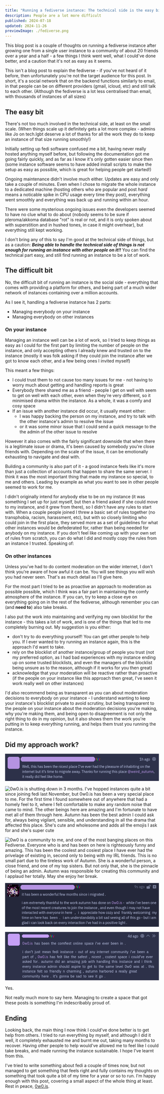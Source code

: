 ```yaml
---
title: "Running a fediverse instance: The technical side is the easy bit"
description: People are a lot more difficult
published: 2024-07-18
updated: 2024-11-26
previewImage: ./fediverse.png
---
```


This blog post is a couple of thoughts on running a fediverse instance after growing one from a single user instance to a community of about 20 friends over a year and a half - a few things I think went well, what I could've done better, and a caution that it's not as easy as it seems.

This isn't a blog post to explain the fediverse - if you've not heard of it before, then unfortunately you're not the target audience for this post. In short, it's a social network that on the backend functions similarly to email, in that people can be on different providers (gmail, icloud, etc) and still talk to each other. (Although the fediverse is a lot less centralised than email, with thousands of instances of all sizes)

## The easy bit

There's not too much involved in the technical side, at least on the small scale. (When things scale up it definitely gets a lot more complex - admins like Jo on tech.lgbt deserve a lot of thanks for all the work they do to keep an instance of that size running smoothly!)

Initially setting up fedi software confused me a bit, having never really hosted anything myself before, but following the documentation got me going fairly quickly, and as far as I know it's only gotten easier since then (some instance software seems to have added install scripts to make the setup as easy as possible, which is great for helping people get started!)

Ongoing maintenance didn't involve much either. Updates are easy and only take a couple of minutes. Even when I chose to migrate the whole instance to a dedicated machine (hosting others who are popular and post *hard* means a noticable spike in CPU usage every time they post), everything went smoothly and everything was back up and running within an hour.

There were some mysterious ongoing issues even the developers seemed to have no clue what to do about (nobody seems to be sure if pleroma/akkoma database "rot" is real or not, and it is only spoken about with superstition and in hushed tones, in case it might overhear), but everything still kept working.

I don't bring any of this to say I'm good at the technical side of things, but as a caution: **_Being able to handle the technical side of things is not enough for running an instance with other people on it!!_** You can find the technical part easy, and still find running an instance to be a lot of work.

## The difficult bit

No, the difficult bit of running an instance is the social side - everything that comes with providing a platform for others, and being part of a much wider network of instances containing over a million accounts.

As I see it, handling a fediverse instance has 2 parts:

- Managing everybody on your instance
- Managing everybody on other instances

### On your instance

Managing an instance well can be a lot of work, so I tried to keep things as easy as I could for the first part by limiting the number of people on the instance, and only accepting others I already knew and trusted on to the instance (mostly it was folk asking if they could join the instance after we got to know each other, and a few being ones I invited myself)

This meant a few things:

- I could trust them to not cause too many issues for me - not having to worry much about getting and handling reports is great
- Everybody there shared me as a friend - people I get on well with seem to get on well with each other, even when they're very different, so it minimised drama within the instance. As a whole, it was a comfy and cosy space
- If an issue with another instance did occur, it usually meant either:
  - I was happy backing the person on my instance, and try to talk with the other instance's admin to resolve the issue
  - or it was some minor issue that I could send a quick message to the the admin of the other issue to resolve

However it also comes with the fairly significant downside that when there is a legitimate issue or drama, it's been caused by somebody you're close friends with. Depending on the scale of the issue, it can be emotionally exhausting to navigate and deal with.

Building a community is also part of it - a good instance feels like it's more than just a collection of accounts that happen to share the same server. I think it was the most important thing that made my instance so special, to me and others. Leading by example as what you want to see in other people seemed to work for me.

I didn't originally intend for anybody else to be on my instance (it was something I set up for just myself, but then a friend asked if she could move to my instance, and it grew from there), so I didn't have any rules to start with. When a couple people joined I threw a basic set of rules together (no transphobia, racism, harassment, etc), but with so closely limiting who could join in the first place, they served more as a set of guidelines for what other instances would be defederated for, rather than being needed for anybody on my instance. If you don't feel like coming up with your own set of rules from scratch, you can do what I did and mostly copy the rules from an instance I trusted. Speaking of:

### On other instances

Unless you've had to do content moderation on the wider internet, I don't think you're aware of how awful it can be. You will see things you will wish you had never seen. That's as much detail as I'll give here.

For the most part I tried to be as proactive an approach to moderation as possible possible, which I think was a fair part in maintaining the comfy atmosphere of the instance. If you can, try to keep a close eye on everything going on in the rest of the fediverse, although remember you can (and **need to**) also take breaks.

I also put the work into maintaining and verifying my own blocklist for the instance - this takes a lot of work, and is one of the things that led to me completely burning out. My suggestion is you either:

- don't try to do everything yourself! You can get other people to help you. If I ever wanted to try running an instance again, this is the approach I'd want to take.
- rely on the blocklist of another instance/group of people you trust (not my preferred option, as I had bad experiences with my instance ending up on some trusted blocklists, and even the managers of the blocklist being unsure as to the reason, although if it works for you then great)
- acknowledge that your moderation will be reactive rather than proactive (if the people on your instance like this approach then great, I've seen it work really well on other instances)

I'd also recommend being as transparent as you can about moderation decisions to everybody on your instance - I understand wanting to keep your instance's blocklist private to avoid scrutiny, but being transparent to the people on your instance about the moderation decisions you're making, why you're making them, and being open to disagreement is not only the right thing to do in my opinion, but it also shows them the work you're putting in to keep everything running, and helps them trust you running the instance.

## Did my approach work?

![Well, this has been the nicest place I've ever had the pleasure of inhabiting on the internet but it's time to migrate away. Thanks for running this place Autumn, it really did feel like home.](./positive-1.png)

![0w0.is is shutting down in 3 months. I've hopped instances quite a bit since joining fedi last November, but 0w0.is has been a very special place to me. For the first time I found somewhere out of anywhere that had a homely feel to it, where I felt comfortable to make any random noise that came to mind. The other beings here are amazing and I'm fortunate to have met all of them through here. Autumn has been the best admin I could ask for, always being vigilant, sensible, and understanding in all the drama that affected this place. She's cute and wholesome and adds all the emojis I ask for and she's super cute](./positive-2.png)

![0w0 is a community to me, and one of the most banging places on this Fediverse. Everyone who is and has been on here is righteously funny and amazing. This has been the coolest and cosiest place I have ever had the privelage of existing in, second only to being with my IRL friends. This is no small part due to the tireless work of Autumn. She is a wonderful person, a close friend, and one of my top sisters. But not only that, she is the pinnacle of being an admin. Autumn was responsible for creating this community and I applaud her totally. May she enjoy her break.](./positive-3.png)

![It has been a wonderful few months since I migrated. I am extremely thankful to the work Autumn has done on 0w0.is - while I've beebn one of the most recent creatures to join the instance, and even though I may not have interacted with everyone in here, I appreciate how cozy and frankly welcoming my time on here has been. I am understandably a bit sad seeing all of this go - but I am glad I can look back on every interaction I've had in a positive light.](./positive-4.png)

![0w0.is has been the comfiest online space I've ever been in. I dont just mean fedi instance - out of any internet community I've been a part of, 0w0.is has felt like the safest, nicest, coziest space I could've ever asked for. Autumn did an amazing job with handling this instance and I think every instance admin should aspire to get to the same level 0w0 was at. This instance felt so friendly and charming, Autumn harbored a really great community here. It's gonna be sad to see it go.](./positive-5.png)

Yes.

Not really much more to say here. Managing to create a space that got these posts is something I'm indescribably proud of.

## Ending

Looking back, the main thing I now think I could've done better is to get help from others. I tried to run everything by myself, and although I did it well, it completely exhausted me and burnt me out, taking many months to recover. Having other people to help would've allowed me to feel like I could take breaks, and made running the instance sustainable. I hope I've learnt from this.

I've tried to write something about fedi a couple of times now, but not managed to get something that feels right and fully contains my thoughts on something that took quite a bit of my time for a year or so to run. I'm happy enough with this post, covering a small aspect of the whole thing at least. Rest in peace, [0w0.is](https://0w0.is/).
